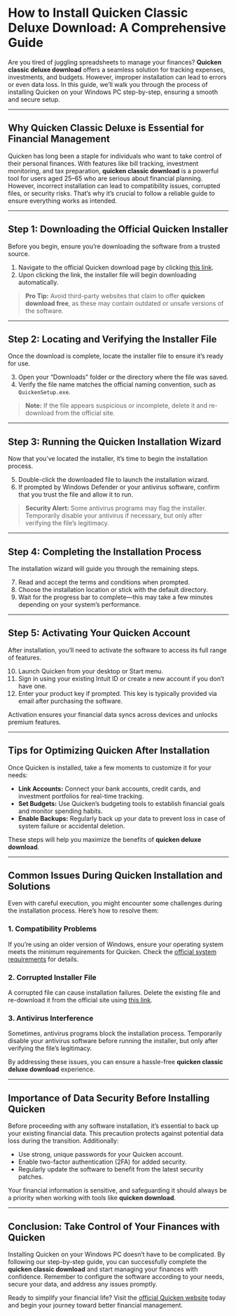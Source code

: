 # How to Install Quicken Classic Deluxe Download: A Comprehensive Guide

Are you tired of juggling spreadsheets to manage your finances? **Quicken classic deluxe download** offers a seamless solution for tracking expenses, investments, and budgets. However, improper installation can lead to errors or even data loss. In this guide, we’ll walk you through the process of installing Quicken on your Windows PC step-by-step, ensuring a smooth and secure setup.

---

## Why Quicken Classic Deluxe is Essential for Financial Management  

Quicken has long been a staple for individuals who want to take control of their personal finances. With features like bill tracking, investment monitoring, and tax preparation, **quicken classic download** is a powerful tool for users aged 25–65 who are serious about financial planning. However, incorrect installation can lead to compatibility issues, corrupted files, or security risks. That’s why it’s crucial to follow a reliable guide to ensure everything works as intended.

---

## Step 1: Downloading the Official Quicken Installer  

Before you begin, ensure you’re downloading the software from a trusted source.  

1. Navigate to the official Quicken download page by clicking [this link](https://quicken.com/download).  
2. Upon clicking the link, the installer file will begin downloading automatically.  

> **Pro Tip:** Avoid third-party websites that claim to offer **quicken download free**, as these may contain outdated or unsafe versions of the software.

---

## Step 2: Locating and Verifying the Installer File  

Once the download is complete, locate the installer file to ensure it’s ready for use.  

3. Open your “Downloads” folder or the directory where the file was saved.  
4. Verify the file name matches the official naming convention, such as `QuickenSetup.exe`.  

> **Note:** If the file appears suspicious or incomplete, delete it and re-download from the official site.

---

## Step 3: Running the Quicken Installation Wizard  

Now that you’ve located the installer, it’s time to begin the installation process.  

5. Double-click the downloaded file to launch the installation wizard.  
6. If prompted by Windows Defender or your antivirus software, confirm that you trust the file and allow it to run.  

> **Security Alert:** Some antivirus programs may flag the installer. Temporarily disable your antivirus if necessary, but only after verifying the file’s legitimacy.

---

## Step 4: Completing the Installation Process  

The installation wizard will guide you through the remaining steps.  

7. Read and accept the terms and conditions when prompted.  
8. Choose the installation location or stick with the default directory.  
9. Wait for the progress bar to complete—this may take a few minutes depending on your system’s performance.  

---

## Step 5: Activating Your Quicken Account  

After installation, you’ll need to activate the software to access its full range of features.  

10. Launch Quicken from your desktop or Start menu.  
11. Sign in using your existing Intuit ID or create a new account if you don’t have one.  
12. Enter your product key if prompted. This key is typically provided via email after purchasing the software.  

Activation ensures your financial data syncs across devices and unlocks premium features.

---

## Tips for Optimizing Quicken After Installation  

Once Quicken is installed, take a few moments to customize it for your needs:  

- **Link Accounts:** Connect your bank accounts, credit cards, and investment portfolios for real-time tracking.  
- **Set Budgets:** Use Quicken’s budgeting tools to establish financial goals and monitor spending habits.  
- **Enable Backups:** Regularly back up your data to prevent loss in case of system failure or accidental deletion.  

These steps will help you maximize the benefits of **quicken deluxe download**.

---

## Common Issues During Quicken Installation and Solutions  

Even with careful execution, you might encounter some challenges during the installation process. Here’s how to resolve them:  

### 1. Compatibility Problems  
If you’re using an older version of Windows, ensure your operating system meets the minimum requirements for Quicken. Check the [official system requirements](https://quicken.com/system-requirements) for details.  

### 2. Corrupted Installer File  
A corrupted file can cause installation failures. Delete the existing file and re-download it from the official site using [this link](https://quicken.com/download).  

### 3. Antivirus Interference  
Sometimes, antivirus programs block the installation process. Temporarily disable your antivirus software before running the installer, but only after verifying the file’s legitimacy.  

By addressing these issues, you can ensure a hassle-free **quicken classic deluxe download** experience.

---

## Importance of Data Security Before Installing Quicken  

Before proceeding with any software installation, it’s essential to back up your existing financial data. This precaution protects against potential data loss during the transition. Additionally:  

- Use strong, unique passwords for your Quicken account.  
- Enable two-factor authentication (2FA) for added security.  
- Regularly update the software to benefit from the latest security patches.  

Your financial information is sensitive, and safeguarding it should always be a priority when working with tools like **quicken download**.

---

## Conclusion: Take Control of Your Finances with Quicken  

Installing Quicken on your Windows PC doesn’t have to be complicated. By following our step-by-step guide, you can successfully complete the **quicken classic download** and start managing your finances with confidence. Remember to configure the software according to your needs, secure your data, and address any issues promptly.  

Ready to simplify your financial life? Visit the [official Quicken website](https://quicken.com/download) today and begin your journey toward better financial management.
